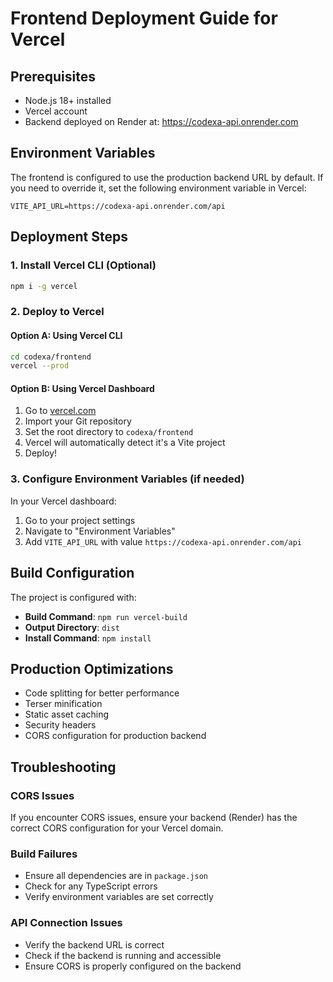 # Frontend Deployment Guide for Vercel

## Prerequisites
- Node.js 18+ installed
- Vercel account
- Backend deployed on Render at: https://codexa-api.onrender.com

## Environment Variables

The frontend is configured to use the production backend URL by default. If you need to override it, set the following environment variable in Vercel:

```
VITE_API_URL=https://codexa-api.onrender.com/api
```

## Deployment Steps

### 1. Install Vercel CLI (Optional)
```bash
npm i -g vercel
```

### 2. Deploy to Vercel

#### Option A: Using Vercel CLI
```bash
cd codexa/frontend
vercel --prod
```

#### Option B: Using Vercel Dashboard
1. Go to [vercel.com](https://vercel.com)
2. Import your Git repository
3. Set the root directory to `codexa/frontend`
4. Vercel will automatically detect it's a Vite project
5. Deploy!

### 3. Configure Environment Variables (if needed)
In your Vercel dashboard:
1. Go to your project settings
2. Navigate to "Environment Variables"
3. Add `VITE_API_URL` with value `https://codexa-api.onrender.com/api`

## Build Configuration

The project is configured with:
- **Build Command**: `npm run vercel-build`
- **Output Directory**: `dist`
- **Install Command**: `npm install`

## Production Optimizations

- Code splitting for better performance
- Terser minification
- Static asset caching
- Security headers
- CORS configuration for production backend

## Troubleshooting

### CORS Issues
If you encounter CORS issues, ensure your backend (Render) has the correct CORS configuration for your Vercel domain.

### Build Failures
- Ensure all dependencies are in `package.json`
- Check for any TypeScript errors
- Verify environment variables are set correctly

### API Connection Issues
- Verify the backend URL is correct
- Check if the backend is running and accessible
- Ensure CORS is properly configured on the backend
